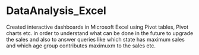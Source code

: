 # DataAnalysis_Excel
Created interactive dashboards in Microsoft Excel using Pivot tables, Pivot charts etc. in order to understand what can be done in the future to upgrade the sales and also to answer queries like which state has maximum sales and which age group contributes maximuxm to the sales etc.
